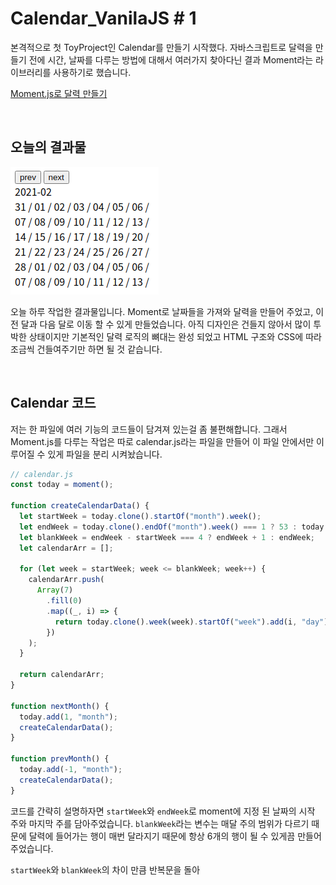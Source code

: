 # Calendar_VanilaJS # 1

본격적으로 첫 ToyProject인 Calendar를 만들기 시작했다. 자바스크립트로 달력을 만들기 전에 시간, 날짜를 다루는 방법에 대해서 여러가지 찾아다닌 결과 Moment라는 라이브러리를 사용하기로 했습니다.

[Moment.js로 달력 만들기](https://www.notion.so/Moment-js-543ef5a2c4684ca9a3aba024303273df)

<br />
 
## 오늘의 결과물

![](./image/calendar_1.png)

오늘 하루 작업한 결과물입니다. Moment로 날짜들을 가져와 달력을 만들어 주었고, 이전 달과 다음 달로 이동 할 수 있게 만들었습니다. 아직 디자인은 건들지 않아서 많이 투박한 상태이지만 기본적인 달력 로직의 뼈대는 완성 되었고 HTML 구조와 CSS에 따라 조금씩 건들여주기만 하면 될 것 같습니다.

<br />
 
## Calendar 코드

저는 한 파일에 여러 기능의 코드들이 담겨져 있는걸 좀 불편해합니다. 그래서 Moment.js를 다루는 작업은 따로 calendar.js라는 파일을 만들어 이 파일 안에서만 이루어질 수 있게 파일을 분리 시켜놨습니다.

```jsx
// calendar.js
const today = moment();

function createCalendarData() {
  let startWeek = today.clone().startOf("month").week();
  let endWeek = today.clone().endOf("month").week() === 1 ? 53 : today.clone().endOf("month").week();
  let blankWeek = endWeek - startWeek === 4 ? endWeek + 1 : endWeek;
  let calendarArr = [];

  for (let week = startWeek; week <= blankWeek; week++) {
    calendarArr.push(
      Array(7)
        .fill(0)
        .map((_, i) => {
          return today.clone().week(week).startOf("week").add(i, "day");
        })
    );
  }

  return calendarArr;
}

function nextMonth() {
  today.add(1, "month");
  createCalendarData();
}

function prevMonth() {
  today.add(-1, "month");
  createCalendarData();
}
```

코드를 간략히 설명하자면 `startWeek`와 `endWeek`로 moment에 지정 된 날짜의 시작 주와 마지막 주를 담아주었습니다. `blankWeek`라는 변수는 매달 주의 범위가 다르기 때문에 달력에 들어가는 행이 매번 달라지기 때문에 항상 6개의 행이 될 수 있게끔 만들어주었습니다.

`startWeek`와 `blankWeek`의 차이 만큼 반복문을 돌아
